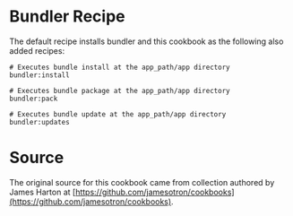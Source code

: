 # Bundler Recipe

The default recipe installs bundler and this cookbook as the following also added recipes:

    # Executes bundle install at the app_path/app directory
    bundler:install

    # Executes bundle package at the app_path/app directory
    bundler:pack

    # Executes bundle update at the app_path/app directory
    bundler:updates

# Source

The original source for this cookbook came from collection authored by James Harton at [https://github.com/jamesotron/cookbooks](https://github.com/jamesotron/cookbooks).  